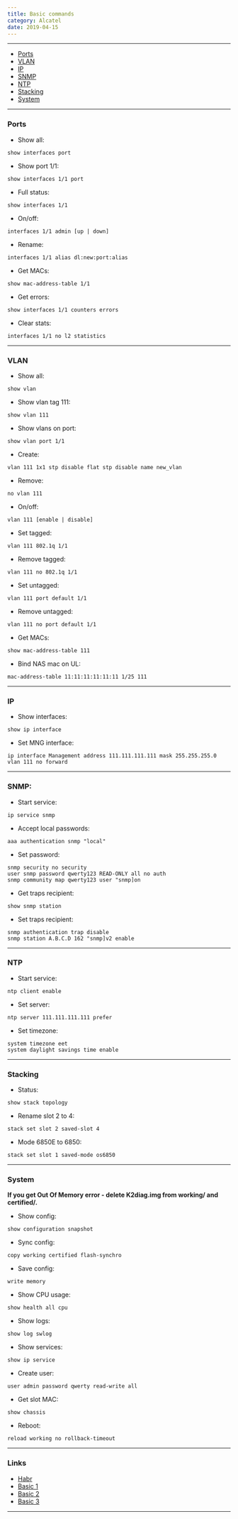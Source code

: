 ```yaml
---
title: Basic commands
category: Alcatel
date: 2019-04-15
---
```


-----

* [Ports](#ports)
* [VLAN](#vlan)
* [IP](#ip)
* [SNMP](#snmp)
* [NTP](#ntp)
* [Stacking](#stacking)
* [System](#system)

-----

### Ports

* Show all:     
```
show interfaces port
```

* Show port 1/1:
```
show interfaces 1/1 port
```

* Full status:  
```
show interfaces 1/1
```

* On/off:       
```
interfaces 1/1 admin [up | down]
```

* Rename:       
```
interfaces 1/1 alias dl:new:port:alias
```

* Get MACs:     
```
show mac-address-table 1/1
```

* Get errors:   
```
show interfaces 1/1 counters errors
```

* Clear stats:  
```
interfaces 1/1 no l2 statistics
```

-----

### VLAN

* Show all:          
```
show vlan
```

* Show vlan tag 111: 
```
show vlan 111
```

* Show vlans on port:
```
show vlan port 1/1
```

* Create:            
```
vlan 111 1x1 stp disable flat stp disable name new_vlan
```

* Remove:            
```
no vlan 111
```

* On/off:            
```
vlan 111 [enable | disable]
```

* Set tagged:        
```
vlan 111 802.1q 1/1
```

* Remove tagged:     
```
vlan 111 no 802.1q 1/1
```

* Set untagged:      
```
vlan 111 port default 1/1
```

* Remove untagged:   
```
vlan 111 no port default 1/1
```

* Get MACs:          
```
show mac-address-table 111
```

* Bind NAS mac on UL:
```
mac-address-table 11:11:11:11:11:11 1/25 111
```

-----

### IP

* Show interfaces:  
```
show ip interface
```

* Set MNG interface:
```
ip interface Management address 111.111.111.111 mask 255.255.255.0 vlan 111 no forward
```

-----

### SNMP:

* Start service:         
```
ip service snmp
```

* Accept local passwords:
```
aaa authentication snmp "local"
```

* Set password:
```
snmp security no security
user snmp password qwerty123 READ-ONLY all no auth
snmp community map qwerty123 user "snmp]on
```

* Get traps recipient:
```
show snmp station
```

* Set traps recipient:
```
snmp authentication trap disable
snmp station A.B.C.D 162 "snmp]v2 enable
```

-----

### NTP

* Start service:
```
ntp client enable
```

* Set server:   
```
ntp server 111.111.111.111 prefer
```

* Set timezone:
```
system timezone eet
system daylight savings time enable
```

-----

### Stacking

* Status:            
```
show stack topology
```

* Rename slot 2 to 4:
```
stack set slot 2 saved-slot 4
```

* Mode 6850Е to 6850:
```
stack set slot 1 saved-mode os6850
```

-----

### System

**If you get Out Of Memory error - delete K2diag.img from working/ and certified/.**

* Show config:   
```
show configuration snapshot
```

* Sync config:   
```
copy working certified flash-synchro
```

* Save config:   
```
write memory
```

* Show CPU usage:
```
show health all cpu
```

* Show logs:     
```
show log swlog
```

* Show services: 
```
show ip service
```

* Create user:   
```
user admin password qwerty read-write all
```

* Get slot MAC:  
```
show chassis
```

* Reboot:        
```
reload working no rollback-timeout
```

-----

### Links

* [Habr](http://habrahabr.ru/sandbox/64738/)
* [Basic 1](http://it-notepad.ru/%D0%B1%D0%B0%D0%B7%D0%BE%D0%B2%D1%8B%D0%B5-%D0%BA%D0%BE%D0%BC%D0%B0%D0%BD%D0%B4%D1%8B-%D0%BF%D1%80%D0%B8-%D1%80%D0%B0%D0%B1%D0%BE%D1%82%D0%B5-%D1%81-alcatel.html)
* [Basic 2](http://www.latouche.info/admin/user_guides/omniswitch.html)
* [Basic 3](http://aboutnetworkblog.blogspot.com/2013/05/alcatel-omniswitch.html)

-----